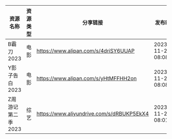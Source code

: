 | 资源名称        | 资源类型 | 分享链接                                      | 发布时间                |
| ----------- | ---- | ----------------------------------------- | ------------------- |
| B霸刀2023     | 电影   | https://www.alipan.com/s/4driSY6UUAP      | 2023-11-27 08:08:04 |
| Y影子告白2023   | 电影   | https://www.alipan.com/s/yHtMFFHH2on      | 2023-11-27 08:08:10 |
| Z周游记第二季2023 | 综艺   | https://www.aliyundrive.com/s/dRBUKP5EkX4 | 2023-11-27 08:01:03 |
